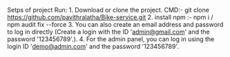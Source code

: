 Setps of project Run:
     1. Download or clone the project. CMD:- git clone https://github.com/pavithralatha/Bike-service.git
     2. install npm :- npm i / npm audit fix --force
    3.  You can also create an email address and password to log in directly (Create a login with the ID 'admin@gmail.com' and the password '123456789'.).
     4. For the admin panel, you can log in using the login ID 'demo@admin.com' and the password '123456789'.
